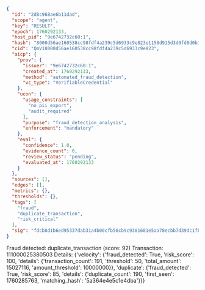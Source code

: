 ```json
{
  "id": "2d8c968ae6b11dad",
  "scope": "agent",
  "key": "RESULT",
  "epoch": 1760292133,
  "host_pid": "9e6742732c60:1",
  "hash": "8000d56ae160538cc98fdf4a239c5d6933c9e823e1158d915d3d0fd0d0b182fa",
  "cid": "QmV18000d56ae160538cc98fdf4a239c5d6933c9e823",
  "aicp": {
    "prov": {
      "issuer": "9e6742732c60:1",
      "created_at": 1760292133,
      "method": "automated_fraud_detection",
      "vc_type": "VerifiableCredential"
    },
    "ucon": {
      "usage_constraints": [
        "no_pii_export",
        "audit_required"
      ],
      "purpose": "fraud_detection_analysis",
      "enforcement": "mandatory"
    },
    "eval": {
      "confidence": 1.0,
      "evidence_count": 0,
      "review_status": "pending",
      "evaluated_at": 1760292133
    }
  },
  "sources": [],
  "edges": [],
  "metrics": {},
  "thresholds": {},
  "tags": [
    "fraud",
    "duplicate_transaction",
    "risk_critical"
  ],
  "sig": "fdcb8d1b6ed95337dab31a4b00cfb56cb9c9381681e5aa78ecbb7d39dc1fb2f6"
}
```

Fraud detected: duplicate_transaction (score: 92)
Transaction: 111000025380503
Details: {'velocity': {'fraud_detected': True, 'risk_score': 100, 'details': {'transaction_count': 191, 'threshold': 50, 'total_amount': 15027116, 'amount_threshold': 10000000}}, 'duplicate': {'fraud_detected': True, 'risk_score': 85, 'details': {'duplicate_count': 190, 'first_seen': 1760285763, 'matching_hash': '5a364e4e5c1e4dba'}}}